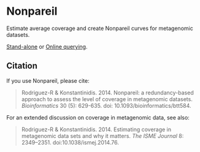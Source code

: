 Nonpareil
=========

Estimate average coverage and create Nonpareil curves for metagenomic datasets.

[Stand-alone](http://nonpareil.readthedocs.org/) or [Online querying](http://enve-omics.ce.gatech.edu/nonpareil/).


Citation
--------

If you use Nonpareil, please cite:

> Rodriguez-R & Konstantinidis. 2014. Nonpareil: a redundancy-based approach to assess the level of coverage in metagenomic datasets. _Bioinformatics_ 30 (5): 629-635. doi: 10.1093/bioinformatics/btt584.

For an extended discussion on coverage in metagenomic data, see also:

> Rodriguez-R & Konstantinidis. 2014. Estimating coverage in metagenomic data sets and why it matters. _The ISME Journal_ 8: 2349–2351. doi:10.1038/ismej.2014.76.

